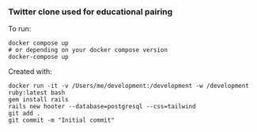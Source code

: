### Twitter clone used for educational pairing
To run:
```
docker compose up
# or depending on your docker compose version
docker-compose up
```

Created with:
```
docker run -it -v /Users/me/development:/development -w /development ruby:latest bash
gem install rails
rails new hooter --database=postgresql --css=tailwind
git add .
git commit -m "Initial commit"
```
